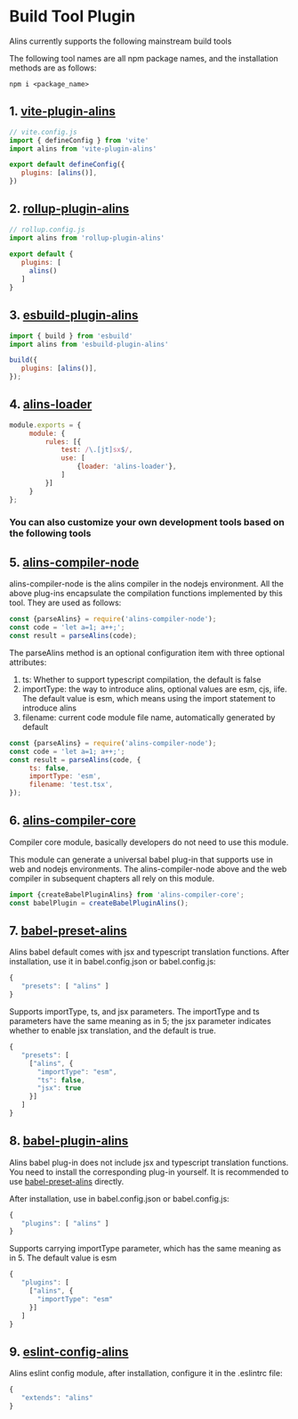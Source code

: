 <!--
  * @Author: chenzhongsheng
  * @Date: 2023-09-17 16:33:22
  * @Description: Coding something
-->
# Build Tool Plugin

Alins currently supports the following mainstream build tools

The following tool names are all npm package names, and the installation methods are as follows:

```
npm i <package_name>
```

## 1. [vite-plugin-alins](https://www.npmjs.com/package/vite-plugin-alins)

```js
// vite.config.js
import { defineConfig } from 'vite'
import alins from 'vite-plugin-alins'

export default defineConfig({
   plugins: [alins()],
})
```

## 2. [rollup-plugin-alins](https://www.npmjs.com/package/rollup-plugin-alins)

```js
// rollup.config.js
import alins from 'rollup-plugin-alins'
 
export default {
   plugins: [
     alins()
   ]
}
```

## 3. [esbuild-plugin-alins](https://www.npmjs.com/package/esbuild-plugin-alins)

```js
import { build } from 'esbuild'
import alins from 'esbuild-plugin-alins'

build({
   plugins: [alins()],
});
```

## 4. [alins-loader](https://www.npmjs.com/package/alins-loader)

```js
module.exports = {
     module: {
         rules: [{
             test: /\.[jt]sx$/,
             use: [
                 {loader: 'alins-loader'},
             ]
         }]
     }
};
```

### You can also customize your own development tools based on the following tools

## 5. [alins-compiler-node](https://www.npmjs.com/package/alins-compiler-node)

alins-compiler-node is the alins compiler in the nodejs environment. All the above plug-ins encapsulate the compilation functions implemented by this tool. They are used as follows:

```js
const {parseAlins} = require('alins-compiler-node');
const code = 'let a=1; a++;';
const result = parseAlins(code);
```

The parseAlins method is an optional configuration item with three optional attributes:

1. ts: Whether to support typescript compilation, the default is false
2. importType: the way to introduce alins, optional values ​​are esm, cjs, iife. The default value is esm, which means using the import statement to introduce alins
3. filename: current code module file name, automatically generated by default

```js
const {parseAlins} = require('alins-compiler-node');
const code = 'let a=1; a++;';
const result = parseAlins(code, {
     ts: false,
     importType: 'esm',
     filename: 'test.tsx',
});
```

## 6. [alins-compiler-core](https://www.npmjs.com/package/alins-compiler-core)

Compiler core module, basically developers do not need to use this module.

This module can generate a universal babel plug-in that supports use in web and nodejs environments. The alins-compiler-node above and the web compiler in subsequent chapters all rely on this module.

```js
import {createBabelPluginAlins} from 'alins-compiler-core';
const babelPlugin = createBabelPluginAlins();
```

## 7. [babel-preset-alins](https://www.npmjs.com/package/babel-preset-alins)

Alins babel default comes with jsx and typescript translation functions. After installation, use it in babel.config.json or babel.config.js:

```js
{
   "presets": [ "alins" ]
}
```

Supports importType, ts, and jsx parameters. The importType and ts parameters have the same meaning as in 5; the jsx parameter indicates whether to enable jsx translation, and the default is true.

```js
{
   "presets": [
     ["alins", {
       "importType": "esm",
       "ts": false,
       "jsx": true
     }]
   ]
}
```

## 8. [babel-plugin-alins](https://www.npmjs.com/package/babel-plugin-alins)

Alins babel plug-in does not include jsx and typescript translation functions. You need to install the corresponding plug-in yourself. It is recommended to use [babel-preset-alins](https://www.npmjs.com/package/babel-preset-alins) directly.

After installation, use in babel.config.json or babel.config.js:

```js
{
   "plugins": [ "alins" ]
}
```

Supports carrying importType parameter, which has the same meaning as in 5. The default value is esm

```js
{
   "plugins": [
     ["alins", {
       "importType": "esm"
     }]
   ]
}
```

## 9. [eslint-config-alins](https://www.npmjs.com/package/eslint-config-alins)

Alins eslint config module, after installation, configure it in the .eslintrc file:

```js
{
   "extends": "alins"
}
```